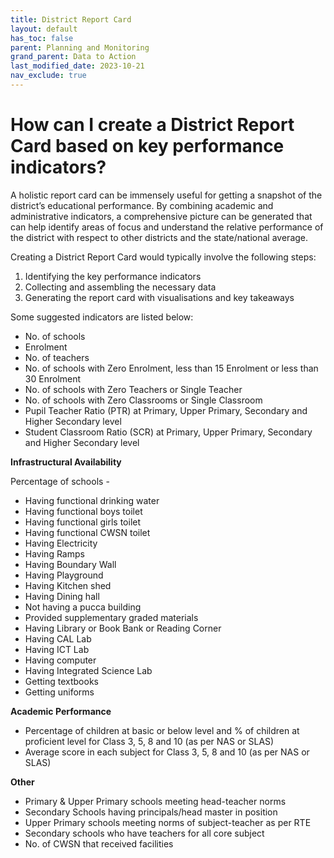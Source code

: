 ```yaml
---
title: District Report Card
layout: default
has_toc: false
parent: Planning and Monitoring
grand_parent: Data to Action
last_modified_date: 2023-10-21
nav_exclude: true
---
```


# How can I create a District Report Card based on key performance indicators?

A holistic report card can be immensely useful for getting a snapshot of the district’s educational performance. By combining academic and administrative indicators, a comprehensive picture can be generated that can help identify areas of focus and understand the relative performance of the district with respect to other districts and the state/national average.

Creating a District Report Card would typically involve the following steps:
1. Identifying the key performance indicators
2. Collecting and assembling the necessary data
3. Generating the report card with visualisations and key takeaways

Some suggested indicators are listed below:

- No. of schools
- Enrolment
- No. of teachers
- No. of schools with Zero Enrolment, less than 15 Enrolment or less than 30 Enrolment
- No. of schools with Zero Teachers or Single Teacher
- No. of schools with Zero Classrooms or Single Classroom
- Pupil Teacher Ratio (PTR) at Primary, Upper Primary, Secondary and Higher Secondary level
- Student Classroom Ratio (SCR) at Primary, Upper Primary, Secondary and Higher Secondary level

**Infrastructural Availability**

Percentage of schools -
- Having functional drinking water
- Having functional boys toilet
- Having functional girls toilet
- Having functional CWSN toilet
- Having Electricity
- Having Ramps
- Having Boundary Wall
- Having Playground
- Having Kitchen shed
- Having Dining hall
- Not having a pucca building
- Provided supplementary graded materials
- Having Library or Book Bank or Reading Corner 
- Having CAL Lab 
- Having ICT Lab 
- Having computer 
- Having Integrated Science Lab 
- Getting textbooks
- Getting uniforms 

**Academic Performance**
- Percentage of children at basic or below level and % of children at proficient level for Class 3, 5, 8 and 10 (as per NAS or SLAS)
- Average score in each subject for Class 3, 5, 8 and 10 (as per NAS or SLAS)

**Other**
- Primary & Upper Primary schools meeting head-teacher norms 
- Secondary Schools having principals/head master in position 
- Upper Primary schools meeting norms of subject-teacher as per RTE 
- Secondary schools who have teachers for all core subject 
- No. of CWSN that received facilities
